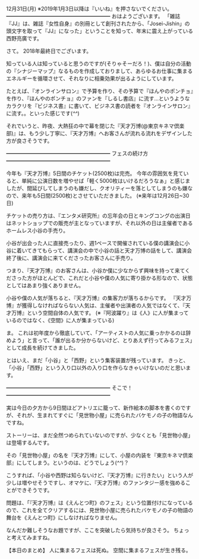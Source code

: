 12月31日(月) ※2019年1月3日以降は『いいね』を押さないでください。
━━━━━━━━━━━━━━━━━━━━
おはようございます。
「雑誌『JJ』は、雑誌『女性自身』の別冊として創刊されたから、「Josei-Jishin」の頭文字を取って『JJ』になった」ということを知って、年末に震え上がっている西野亮廣です。


さて。
2018年最終日でございます。

知っている人は知っていると思うのですが(そりゃそーだろ！)、僕は自分の活動の『シナジーマップ』なるものを作成しておりまして、あらゆるお仕事に集まるエネルギーを循環させて、それなりに相乗効果が出るようにしています。

たとえば、『オンラインサロン』で予算を作り、その予算で『ほんやのポンチョ』を作り、『ほんやのポンチョ』のファンを『しるし書店』に流す…というようなカラクリを『ビジネス書』に書いて、ビジネス書の読者を『オンラインサロン』に流す。。といった感じです(*^^*)

それでいうと、昨夜、大熱狂の中で幕を閉じた『天才万博(@東京キネマ倶楽部)』は、もう少し丁寧に、『天才万博』へお客さんが流れる流れをデザインした方が良さそうです。

━━━━━━━━━━━━━━━━━━━━
フェスの続け方
━━━━━━━━━━━━━━━━━━━━

今年も『天才万博』5日間のチケット(2500枚)は完売。
今年の雰囲気を見ていると、単純に公演日数を増やせば「軽く5000枚はいけるだろうなぁ」と感じましたが、間延びしてしまうのも嫌だし、クオリティーを落としてしまうのも嫌なので、来年も5日間(2500枚)とさせていただきました。
(※来年は12月26日~30日)

チケットの売り方は、『エンタメ研究所』の忘年会の日とキングコングの出演日はネットショップでの販売が主となっていますが、それ以外の日は主催者であるホームレス小谷の手売り。

小谷が出会った人に直接売ったり、週1ペースで開催されている僕の講演会に小谷に着いてきてもらって、講演会の中で小谷の話と天才万博の話をして、講演会終了後に、講演会に来てくださったお客さんに手売り。

つまり、『天才万博』のお客さんは、小谷か僕に少なからず興味を持って来てくださった方がほとんどで、これだと小谷や僕の人気に寄り掛かる形なので、状態としてはあまり強くありません。

小谷や僕の人気が落ちると、『天才万博』の集客力が落ちるからです。
『天才万博』が獲得しなければならない人気は、主催者や出演者の人気ではなくて、『天才万博』という空間自体の人気です。
(※『阿波躍り』は《人》に人が集まっているのではなく、《空間》に人が集まっている)

ま。
これは初年度から徹底していて、「アーティストの人気に乗っかかるのは辞めよう」と言って、「誰が出るか分からないけど、とりあえず行ってみるフェス」として成長を続けてきました。

とはいえ、まだ「小谷」と「西野」という集客装置が残っています。
きっと、「小谷」「西野」という入り口以外の入り口を作らなきゃいけないのだと思います。

━━━━━━━━━━━━━━━━━━━━
そこで！
━━━━━━━━━━━━━━━━━━━━

実は今日の夕方から9日間ほどアトリエに籠って、新作絵本の脚本を書くのですが、それが、生まれてすぐに「見世物小屋」に売られたバケモノの子の物語なんですね。

ストーリーは、まだ全然つめられていないのですが、少なくとも「見世物小屋」は登場するんです。

その「見世物小屋」の名を『天才万博』にして、小屋の内装を『東京キネマ倶楽部』にしてしまう。というのは、どうでしょう(*^^*)？

こうすれば、「小谷や西野は知らないけど、『天才万博』に行きたい」という人が少しは増やせそうですし、オマケに、『天才万博』のファンタジー感を強めることができそうです。

問題は、「『天才万博』は《えんとつ町》のフェス」という位置付けになっているので、これを全てクリアするには、見世物小屋に売られたバケモノの子の物語の舞台を《えんとつ町》にしなければなりません。

なんだか難しそうなお題ですが、ここを突破したら気持ちが良さそう。
ちょっと考えてみますね。

【本日のまとめ】
人に集まるフェスは死ぬ。
空間に集まるフェスが生き残る。
